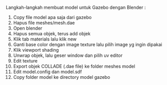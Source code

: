 Langkah-langkah membuat model untuk Gazebo dengan Blender :
1. Copy file model apa saja dari gazebo
2. Hapus file meshes/mesh.dae 
3. Open blender
4. Hapus semua objek, terus add objek
5. Klik tab materials lalu klik new
6. Ganti base color dengan image texture lalu pilih image yg ingin dipakai
7. Klik viewport shading
8. Unwrap objek, lalu geser window dan pilih uv editor
9. Edit texture
10. Export objek COLLADE (.dae file) ke folder meshes model
11. Edit model.config dan model.sdf
12. Copy folder model ke directory model gazebo
